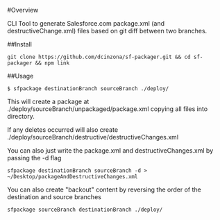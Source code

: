 #Overview

CLI Tool to generate Salesforce.com package.xml (and destructiveChange.xml) files based on git diff between two branches. 

##Install
```
git clone https://github.com/dcinzona/sf-packager.git && cd sf-packager && npm link
```

##Usage
```
$ sfpackage destinationBranch sourceBranch ./deploy/
```
This will create a package at ./deploy/sourceBranch/unpackaged/package.xml copying all files into directory.

If any deletes occurred will also create ./deploy/sourceBranch/destructive/destructiveChanges.xml


You can also just write the package.xml and destructiveChanges.xml by passing the -d flag
```
sfpackage destinationBranch sourceBranch -d > ~/Desktop/packageAndDestructiveChanges.xml
```

You can also create "backout" content by reversing the order of the destination and source branches
```
sfpackage sourceBranch destinationBranch ./deploy/
```
